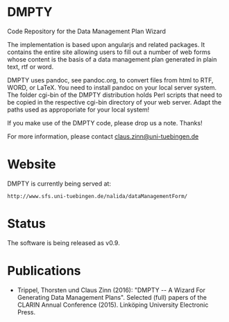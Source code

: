 # DMPTY
Code Repository for the Data Management Plan Wizard

The implementation is based upon angularjs and related packages. It contains the entire site
allowing users to fill out a number of web forms whose content is the basis of a data management
plan generated in plain text, rtf or word.

DMPTY uses pandoc, see pandoc.org, to convert files from html to RTF, WORD, or LaTeX.
You need to install pandoc on your local server system. The folder cgi-bin of the DMPTY distribution holds Perl
scripts that need to be copied in the respective cgi-bin directory of your web server. Adapt the paths used as
approporiate for your local system!

If you make use of the DMPTY code, please drop us a note. Thanks!

For more information, please contact claus.zinn@uni-tuebingen.de

# Website

DMPTY is currently being served at:

```http://www.sfs.uni-tuebingen.de/nalida/dataManagementForm/```

# Status
The software is being released as v0.9.

# Publications

- Trippel, Thorsten und Claus Zinn (2016): "DMPTY -- A Wizard For Generating Data Management Plans". Selected (full) papers of the CLARIN Annual Conference (2015). Linköping University Electronic Press.




